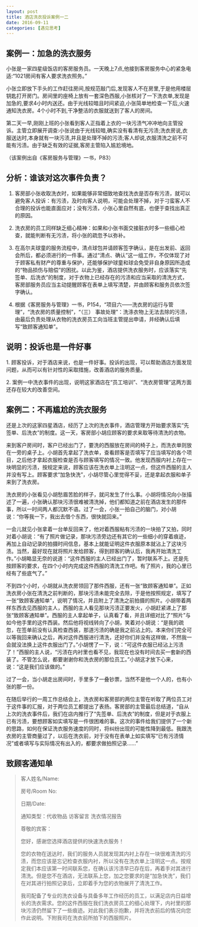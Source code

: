 ```yaml
---
layout: post
title: 酒店洗衣投诉案例一二
date: 2016-09-11
categories: [遇见思考]
---
```


## 案例一：加急的洗衣服务

小张是一家四星级饭店的客房服务员。一天晚上7点,他接到客房服务中心的紧急电适:“1021房间有客人要求洗衣照务。”

小张立即放下手头的工作赶往房间,按规范敲门后,发现客人不在房里,于是他用楼层钥匙打开房门。房间里的座椅上放有一套深色西服,小张核对了一下洗衣单,发现是加急的,要求4小时内送还。由于光线较暗且时间紧迫,小张简单地检查一下后,火速通知洗衣房。4个小时不到,干净整洁的衣服就送到了客人的房间。


第二天一早,刚刚上班的小张看到客人正指着上衣的一块污渍气冲冲地向主管投诉。主管立即展开调查:小张说由于光线较暗,确实没有看清有无污渍;洗衣房说,衣服送达时,本身就有一块污渍,并且是处理不掉的污渍;客人却说,衣服清洗之前不可能有污渍。由于缺乏有效的证据,客房主管陷入尴尬境地。

 （该案例出自《客房服务与管理》一书，P83）

## 分析：谁该对这次事件负责？

1. 客房部小张收取洗衣时，如果能够非常细致地查找洗衣是否存有污渍，就可以避免客人投诉：有污渍，及时向客人说明，可能会处理不掉，对于刁蛮客人不合理的投诉也能直面应对；没有污渍，小张心里自然有底，也便于查找出真正的原因。


2. 洗衣房的员工同样缺乏细心精神：如果和小张书面交接脏衣时多一些细心检查，就能判断有无污渍，将小张的疏忽予以弥补。


3. 在高尔夫球童的服务流程中，清点球包并请顾客签字确认，是在出发前、返回会所后，都必须进行的一件事。通过“清点、确认”这一组工作，不仅体现了对于顾客私有财产的尊重与保护，还能够保护球童和球会免受非自身原因所造成的“物品损伤与赔偿”的困扰。以此为鉴，酒店提供洗衣服务时，应该落实“先签单、后洗衣”的制度，对于衣物上已经存在的污渍和应当采取的清洗方式，客房部服务员应当主动提醒顾客在表单上填写清楚，并由顾客和服务员依次签字确认。


4. 根据《客房服务与管理》一书，P154，“项目六——洗衣房的运行与管理”，“洗衣房的质量控制”，“（三） 事故处理”：洗涤衣物上无法去除的污渍，由最后负责处理从衣物的洗衣房员工向当班主管提出申请，并经确认后填写“致顾客通知单”。

## 说明：投诉也是一件好事

1. 顾客投诉，对于酒店来说，也是一件好事。投诉的出现，可以帮助酒店方面发现问题，从而可以有针对性的采取措施，改善酒店的服务质量。 

2. 案例一中洗衣事件的出现，说明这家酒店在“员工培训”、“洗衣房管理”这两方面还存在较大的改善空间。

## 案例二：不再尴尬的洗衣服务

还是上次的这家四星酒店，经历了上次的洗衣事件，酒店管理方开始要求落实“先签单、后洗衣”的制度。这一天，客房部小胡应顾客的要求来取等待清洗的衣物。


来到客户房间时，客户已经出门了，要洗的西服放在房间的椅子上，而洗衣单则放在一旁的桌子上。小胡首先拿起了洗衣单，查看顾客是否填写了应当填写的各个项目，之后他才拿起衣服检查是否与顾客填写的情况一致。他发现西服内衬上存在一块明显的污渍，按规定来说，顾客应该在洗衣单上注明这一点，但这件西服的主人并没有写上。顾客要求“加急快洗”，小胡尽管心里觉得不妥，还是拿起衣服和单子来到了洗衣房。


洗衣房的小张看见小胡愁眉苦脸的样子，就问发生了什么事。小胡将情况向小张描述了一遍，小张确认那块污渍很难被清洗掉，他们都知道之前在酒店发生的那件事，所以一时间两人都沉默不语。过了一会，小张一拍自己的脑门，对小胡说：“你等我一下，我出去借个东西，很快就回来。”


一会儿就见小张拿着一台单反回来了，他对着西服粘有污渍的一块拍了又拍，同时对着小胡说：“有了照片做记录，那块污渍旁边还有其它的一些细小的穿着痕迹，再加上自动记录的拍摄时间信息，基本上就能证明这件衣服原本就沾上了这块污渍。当然，最好现在就将照片发给顾客，得到顾客的确认后，我再开始清洗工作。”小胡略显无奈的说道：“这件西服的主人已经出门了，暂时联系不上。还是先按顾客的要求，在四个小时内完成这件西服的清洗工作吧。有了照片，我的心里已经有了些底气了。”


不到四个小时，小胡就从洗衣房领回了那件西服，还有一张“致顾客通知单”。正如洗衣房小张在清洗之前判断的，那块污渍未能完全去除，于是他按照规定，填写了一张“致顾客通知单”，说明了情况，并且附上了清洗之前拍摄的照片。小胡带着两样东西去见西服的主人，西服的主人看见那块污渍正要发火，小胡赶紧递上了那张“致顾客通知单”。西服的主人拿起单子，认真看了看，并且详细对比了“照片”与如今他手里的这件西装。然后他将视线转向了小胡，笑着对小胡说：“是我的疏忽，在签单前没有认真检查西装，那道污渍的确是我之前沾上的。本来你们完全可以等我回来确认之后，再对这件西服进行清洗，还好你们并没有这样做，不然我一会就没法换上这件衣服出门了。”小胡愣了一下，说：“可这件衣服已经沾上污渍了！”西服的主人说，“污渍在内衬里也看不见，我现在也没有时间去买一套新的西装了。不管怎么说，都要谢谢你和洗衣房的那位员工。”小胡这才放下心来，说：“这是我们应该做的。”


过了一会，当小胡走出房间时，手里多了一叠钞票，当然不是他一个人的，也有小张的那一份。


在随后举行的一周工作总结会上，洗衣房和客房部的两位主管在听取了两位员工对于这件事的汇报，对于两位员工都提出了表扬。客房部的主管最后总结道，“自从上次的洗衣事件后，我们在店内推行了“先签单、后洗衣”的制度，但是对于衣服上已有污渍，要想顾客如实填写是一件很困难的事。这次的事件给我们提供了一个新的思路，如何在保证洗衣服务速度的同时，将纠纷出现的可能性降到最低。我跟洗衣房的主管商量过了，以后在洗衣前，对于没有在表单上如实填写“已有污渍情况”或者填写与实际情况有出入的，都要求做拍照记录……”

## 致顾客通知单

> 客人姓名/Name: 
>
> 房号/Room No: 
>
> 日期/Date: 
>
> 通知类型：代收物品  	访客留言	  洗衣情况报告  
>
> 尊敬的宾客：
>
> 您好，感谢您选择酒店提供的快速洗衣服务！
>
> 您的衣物在送达时，我们的服务人员就发现其内衬上存在一块很难清洗的污渍，而您应该是忘记检查衣服内衬，所以没有在洗衣单上注明这一点。按规定我们本应该第一时间联系您，在确认该污渍早已存在后，再着手对其进行清洗。但是您不在酒店，无法联系上您，加之您要求的是“加急快洗”，我们在对其进行拍照记录后，立即着手为您的衣物展开了清洗工作。
>
> 我司配备了专业的洗衣设备与具备多年工作经历的员工，以满足店内日益增长的洗衣需求。您的这件西服在我们洗衣房员工的细心处理下，内衬里的那块污渍仍然留下了一些痕迹。对此我们表示抱歉，并将洗衣前后的情况向您作此说明。下附我司在洗衣前所拍下的西服照片。